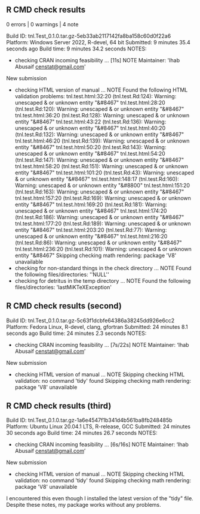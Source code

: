 ## R CMD check results 

0 errors | 0 warnings | 4 note



Build ID:	tnl.Test_0.1.0.tar.gz-5eb33ab2117142fa8ba158c60d0f22a6
Platform:	Windows Server 2022, R-devel, 64 bit
Submitted:	9 minutes 35.4 seconds ago
Build time:	9 minutes 34.2 seconds
NOTES:
* checking CRAN incoming feasibility ... [11s] NOTE
Maintainer: 'Ihab Abusaif <censtat@gmail.com>'

New submission
* checking HTML version of manual ... NOTE
Found the following HTML validation problems:
tnl.test.html:32:20 (tnl.test.Rd:124): Warning: unescaped & or unknown entity "&#8467"
tnl.test.html:28:20 (tnl.test.Rd:120): Warning: unescaped & or unknown entity "&#8467"
tnl.test.html:36:20 (tnl.test.Rd:128): Warning: unescaped & or unknown entity "&#8467"
tnl.test.html:43:22 (tnl.test.Rd:136): Warning: unescaped & or unknown entity "&#8467"
tnl.test.html:40:20 (tnl.test.Rd:132): Warning: unescaped & or unknown entity "&#8467"
tnl.test.html:46:20 (tnl.test.Rd:139): Warning: unescaped & or unknown entity "&#8467"
tnl.test.html:50:20 (tnl.test.Rd:143): Warning: unescaped & or unknown entity "&#8467"
tnl.test.html:54:20 (tnl.test.Rd:147): Warning: unescaped & or unknown entity "&#8467"
tnl.test.html:58:20 (tnl.test.Rd:151): Warning: unescaped & or unknown entity "&#8467"
tnl.test.html:101:20 (tnl.test.Rd:43): Warning: unescaped & or unknown entity "&#8467"
tnl.test.html:148:17 (tnl.test.Rd:160): Warning: unescaped & or unknown entity "&#8800"
tnl.test.html:151:20 (tnl.test.Rd:163): Warning: unescaped & or unknown entity "&#8467"
tnl.test.html:157:20 (tnl.test.Rd:169): Warning: unescaped & or unknown entity "&#8467"
tnl.test.html:169:20 (tnl.test.Rd:181): Warning: unescaped & or unknown entity "&#8467"
tnl.test.html:174:20 (tnl.test.Rd:186): Warning: unescaped & or unknown entity "&#8467"
tnl.test.html:177:20 (tnl.test.Rd:189): Warning: unescaped & or unknown entity "&#8467"
tnl.test.html:203:20 (tnl.test.Rd:77): Warning: unescaped & or unknown entity "&#8467"
tnl.test.html:216:20 (tnl.test.Rd:86): Warning: unescaped & or unknown entity "&#8467"
tnl.test.html:236:20 (tnl.test.Rd:101): Warning: unescaped & or unknown entity "&#8467"
Skipping checking math rendering: package 'V8' unavailable
* checking for non-standard things in the check directory ... NOTE
Found the following files/directories:
  ''NULL''
* checking for detritus in the temp directory ... NOTE
Found the following files/directories:
  'lastMiKTeXException'
  
  
## R CMD check results (second)  
Build ID:	tnl.Test_0.1.0.tar.gz-5c63f1dcbfe64386a38245dd926e6cc2
Platform:	Fedora Linux, R-devel, clang, gfortran
Submitted:	24 minutes 8.1 seconds ago
Build time:	24 minutes 2.3 seconds
NOTES:
* checking CRAN incoming feasibility ... [7s/22s] NOTE
Maintainer: ‘Ihab Abusaif <censtat@gmail.com>’

New submission
* checking HTML version of manual ... NOTE
Skipping checking HTML validation: no command 'tidy' found
Skipping checking math rendering: package 'V8' unavailable




## R CMD check results (third)   
Build ID:	tnl.Test_0.1.0.tar.gz-1a6e4547f1b341d4b561ba8fb248485b
Platform:	Ubuntu Linux 20.04.1 LTS, R-release, GCC
Submitted:	24 minutes 30 seconds ago
Build time:	24 minutes 26.7 seconds
NOTES:
* checking CRAN incoming feasibility ... [6s/16s] NOTE
Maintainer: ‘Ihab Abusaif <censtat@gmail.com>’

New submission
* checking HTML version of manual ... NOTE
Skipping checking HTML validation: no command 'tidy' found
Skipping checking math rendering: package 'V8' unavailable



I encountered this even though I installed the latest version of the "tidy" file. Despite these notes, my package works without any problems.
